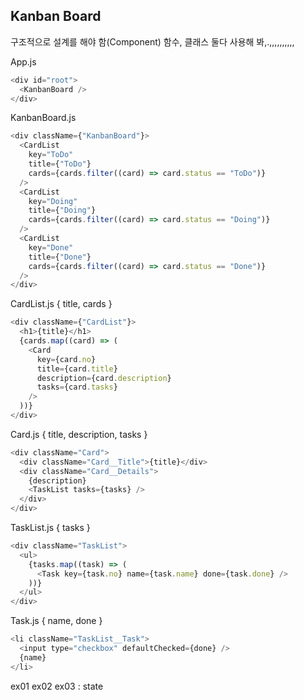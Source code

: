 ## Kanban Board

구조적으로 설계를 해야 함(Component)
함수, 클래스 둘다 사용해 봐,.,,,,,,,,,,

App.js

```javascript
<div id="root">
  <KanbanBoard />
</div>
```

KanbanBoard.js

```javascript
<div className={"KanbanBoard"}>
  <CardList
    key="ToDo"
    title={"ToDo"}
    cards={cards.filter((card) => card.status == "ToDo")}
  />
  <CardList
    key="Doing"
    title={"Doing"}
    cards={cards.filter((card) => card.status == "Doing")}
  />
  <CardList
    key="Done"
    title={"Done"}
    cards={cards.filter((card) => card.status == "Done")}
  />
</div>
```

CardList.js
{ title, cards }

```javascript
<div className={"CardList"}>
  <h1>{title}</h1>
  {cards.map((card) => (
    <Card
      key={card.no}
      title={card.title}
      description={card.description}
      tasks={card.tasks}
    />
  ))}
</div>
```

Card.js
{ title, description, tasks }

```javascript
<div className="Card">
  <div className="Card__Title">{title}</div>
  <div className="Card__Details">
    {description}
    <TaskList tasks={tasks} />
  </div>
</div>
```

TaskList.js
{ tasks }

```javascript
<div className="TaskList">
  <ul>
    {tasks.map((task) => (
      <Task key={task.no} name={task.name} done={task.done} />
    ))}
  </ul>
</div>
```

Task.js
{ name, done }

```javascript
<li className="TaskList__Task">
  <input type="checkbox" defaultChecked={done} />
  {name}
</li>
```

ex01
ex02
ex03 : state
